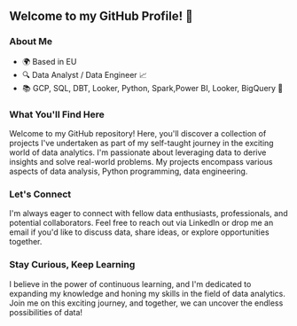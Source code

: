 ## Welcome to my GitHub Profile! 👋

### About Me
- 🌍 Based in EU
- 🔍 Data Analyst / Data Engineer 📈
- 📚 GCP, SQL, DBT, Looker, Python, Spark,Power BI, Looker, BigQuery 🧠

### What You'll Find Here
Welcome to my GitHub repository! Here, you'll discover a collection of projects I've undertaken as part of my self-taught journey in the exciting world of data analytics. I'm passionate about leveraging data to derive insights and solve real-world problems. My projects encompass various aspects of data analysis, Python programming, data engineering.

### Let's Connect
I'm always eager to connect with fellow data enthusiasts, professionals, and potential collaborators. Feel free to reach out via LinkedIn or drop me an email if you'd like to discuss data, share ideas, or explore opportunities together.

### Stay Curious, Keep Learning
I believe in the power of continuous learning, and I'm dedicated to expanding my knowledge and honing my skills in the field of data analytics. Join me on this exciting journey, and together, we can uncover the endless possibilities of data!

